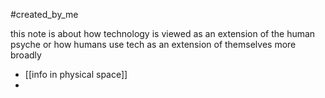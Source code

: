 #created_by_me 

this note is about how technology is viewed as an extension of the human psyche or how humans use tech as an extension of themselves more broadly 

- [[info in physical space]]
- 